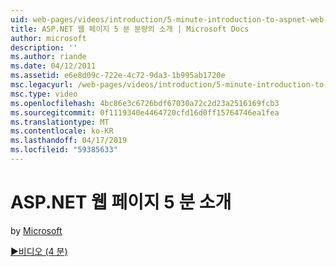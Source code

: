 ```yaml
---
uid: web-pages/videos/introduction/5-minute-introduction-to-aspnet-web-pages
title: ASP.NET 웹 페이지 5 분 분량의 소개 | Microsoft Docs
author: microsoft
description: ''
ms.author: riande
ms.date: 04/12/2011
ms.assetid: e6e8d09c-722e-4c72-9da3-1b995ab1720e
msc.legacyurl: /web-pages/videos/introduction/5-minute-introduction-to-aspnet-web-pages
msc.type: video
ms.openlocfilehash: 4bc86e3c6726bdf67030a72c2d23a2516169fcb3
ms.sourcegitcommit: 0f1119340e4464720cfd16d0ff15764746ea1fea
ms.translationtype: MT
ms.contentlocale: ko-KR
ms.lasthandoff: 04/17/2019
ms.locfileid: "59385633"
---
```

# <a name="5-minute-introduction-to-aspnet-web-pages"></a>ASP.NET 웹 페이지 5 분 소개

by [Microsoft](https://github.com/microsoft)

[&#9654;비디오 (4 분)](https://channel9.msdn.com/Blogs/ASP-NET-Site-Videos/5-minute-introduction-to-aspnet-web-pages)
